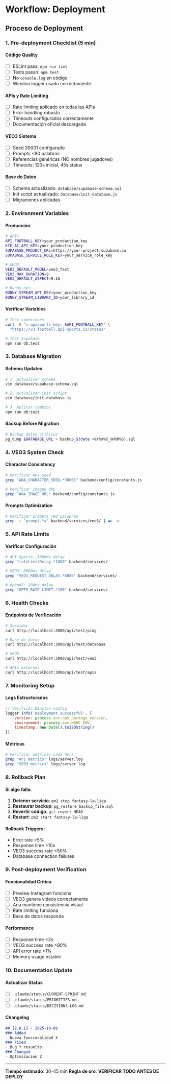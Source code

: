 # Workflow: Deployment

## Proceso de Deployment

### 1. Pre-deployment Checklist (5 min)

#### Código Quality
- [ ] ESLint pasa: `npm run lint`
- [ ] Tests pasan: `npm test`
- [ ] No `console.log` en código
- [ ] Winston logger usado correctamente

#### APIs y Rate Limiting
- [ ] Rate limiting aplicado en todas las APIs
- [ ] Error handling robusto
- [ ] Timeouts configurados correctamente
- [ ] Documentación oficial descargada

#### VEO3 Sistema
- [ ] Seed 30001 configurado
- [ ] Prompts <80 palabras
- [ ] Referencias genéricas (NO nombres jugadores)
- [ ] Timeouts: 120s inicial, 45s status

#### Base de Datos
- [ ] Schema actualizado: `database/supabase-schema.sql`
- [ ] Init script actualizado: `database/init-database.js`
- [ ] Migraciones aplicadas

### 2. Environment Variables

#### Producción
```bash
# APIs
API_FOOTBALL_KEY=your_production_key
KIE_AI_API_KEY=your_production_key
SUPABASE_PROJECT_URL=https://your-project.supabase.co
SUPABASE_SERVICE_ROLE_KEY=your_service_role_key

# VEO3
VEO3_DEFAULT_MODEL=veo3_fast
VEO3_MAX_DURATION=8
VEO3_DEFAULT_ASPECT=9:16

# Bunny.net
BUNNY_STREAM_API_KEY=your_production_key
BUNNY_STREAM_LIBRARY_ID=your_library_id
```

#### Verificar Variables
```bash
# Test conexiones
curl -H "x-apisports-key: $API_FOOTBALL_KEY" \
  "https://v3.football.api-sports.io/status"

# Test Supabase
npm run db:test
```

### 3. Database Migration

#### Schema Updates
```bash
# 1. Actualizar schema
vim database/supabase-schema.sql

# 2. Actualizar init script
vim database/init-database.js

# 3. Aplicar cambios
npm run db:init
```

#### Backup Before Migration
```bash
# Backup datos críticos
pg_dump $DATABASE_URL > backup_$(date +%Y%m%d_%H%M%S).sql
```

### 4. VEO3 System Check

#### Character Consistency
```bash
# Verificar Ana seed
grep "ANA_CHARACTER_SEED.*30001" backend/config/constants.js

# Verificar imagen URL
grep "ANA_IMAGE_URL" backend/config/constants.js
```

#### Prompts Optimization
```bash
# Verificar prompts <80 palabras
grep -r "prompt.*=" backend/services/veo3/ | wc -w
```

### 5. API Rate Limits

#### Verificar Configuración
```bash
# API-Sports: 1000ms delay
grep "rateLimitDelay.*1000" backend/services/

# VEO3: 6000ms delay  
grep "VEO3_REQUEST_DELAY.*6000" backend/services/

# OpenAI: 100ms delay
grep "GPT5_RATE_LIMIT.*100" backend/services/
```

### 6. Health Checks

#### Endpoints de Verificación
```bash
# Servidor
curl http://localhost:3000/api/test/ping

# Base de datos
curl http://localhost:3000/api/test/database

# VEO3
curl http://localhost:3000/api/test/veo3

# APIs externas
curl http://localhost:3000/api/test/apis
```

### 7. Monitoring Setup

#### Logs Estructurados
```javascript
// Verificar Winston config
logger.info('Deployment successful', {
    version: process.env.npm_package_version,
    environment: process.env.NODE_ENV,
    timestamp: new Date().toISOString()
});
```

#### Métricas
```bash
# Verificar métricas cada hora
grep "API metrics" logs/server.log
grep "VEO3 metrics" logs/server.log
```

### 8. Rollback Plan

#### Si algo falla:
1. **Detener servicio**: `pm2 stop fantasy-la-liga`
2. **Restaurar backup**: `pg_restore backup_file.sql`
3. **Revertir código**: `git revert HEAD`
4. **Restart**: `pm2 start fantasy-la-liga`

#### Rollback Triggers:
- Error rate >5%
- Response time >10s
- VEO3 success rate <50%
- Database connection failures

### 9. Post-deployment Verification

#### Funcionalidad Crítica
- [ ] Preview Instagram funciona
- [ ] VEO3 genera videos correctamente
- [ ] Ana mantiene consistencia visual
- [ ] Rate limiting funciona
- [ ] Base de datos responde

#### Performance
- [ ] Response time <2s
- [ ] VEO3 success rate >90%
- [ ] API error rate <1%
- [ ] Memory usage estable

### 10. Documentation Update

#### Actualizar Status
- [ ] `.claude/status/CURRENT-SPRINT.md`
- [ ] `.claude/status/PRIORITIES.md`
- [ ] `.claude/status/DECISIONS-LOG.md`

#### Changelog
```markdown
## [2.0.1] - 2025-10-09
### Added
- Nueva funcionalidad X
### Fixed
- Bug Y resuelto
### Changed
- Optimización Z
```

---

**Tiempo estimado**: 30-45 min
**Regla de oro**: **VERIFICAR TODO ANTES DE DEPLOY**


